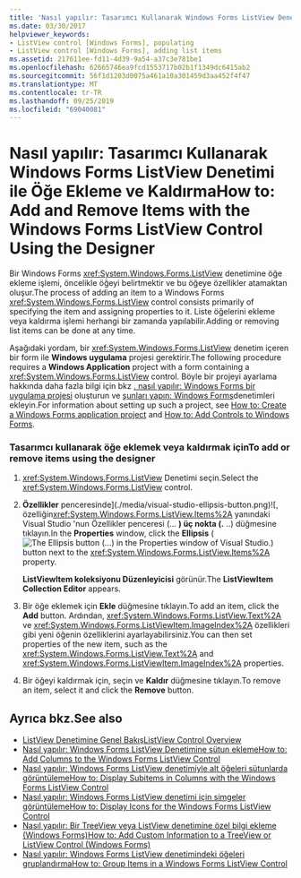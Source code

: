 ```yaml
---
title: 'Nasıl yapılır: Tasarımcı Kullanarak Windows Forms ListView Denetimi ile Öğe Ekleme ve Kaldırma'
ms.date: 03/30/2017
helpviewer_keywords:
- ListView control [Windows Forms], populating
- ListView control [Windows Forms], adding list items
ms.assetid: 217611ee-fd11-4d39-9a54-a37c3e781be1
ms.openlocfilehash: 62665746ea9fcd1553717b02b1f1349dc6415ab2
ms.sourcegitcommit: 56f1d1203d0075a461a10a301459d3aa452f4f47
ms.translationtype: MT
ms.contentlocale: tr-TR
ms.lasthandoff: 09/25/2019
ms.locfileid: "69040081"
---
```

# <a name="how-to-add-and-remove-items-with-the-windows-forms-listview-control-using-the-designer"></a><span data-ttu-id="280fe-102">Nasıl yapılır: Tasarımcı Kullanarak Windows Forms ListView Denetimi ile Öğe Ekleme ve Kaldırma</span><span class="sxs-lookup"><span data-stu-id="280fe-102">How to: Add and Remove Items with the Windows Forms ListView Control Using the Designer</span></span>

<span data-ttu-id="280fe-103">Bir Windows Forms <xref:System.Windows.Forms.ListView> denetimine öğe ekleme işlemi, öncelikle öğeyi belirtmektir ve bu öğeye özellikler atamaktan oluşur.</span><span class="sxs-lookup"><span data-stu-id="280fe-103">The process of adding an item to a Windows Forms <xref:System.Windows.Forms.ListView> control consists primarily of specifying the item and assigning properties to it.</span></span> <span data-ttu-id="280fe-104">Liste öğelerini ekleme veya kaldırma işlemi herhangi bir zamanda yapılabilir.</span><span class="sxs-lookup"><span data-stu-id="280fe-104">Adding or removing list items can be done at any time.</span></span>

<span data-ttu-id="280fe-105">Aşağıdaki yordam, bir <xref:System.Windows.Forms.ListView> denetim içeren bir form ile **Windows uygulama** projesi gerektirir.</span><span class="sxs-lookup"><span data-stu-id="280fe-105">The following procedure requires a **Windows Application** project with a form containing a <xref:System.Windows.Forms.ListView> control.</span></span> <span data-ttu-id="280fe-106">Böyle bir projeyi ayarlama hakkında daha fazla bilgi için bkz [. nasıl yapılır: Windows Forms bir uygulama projesi](/visualstudio/ide/step-1-create-a-windows-forms-application-project) oluşturun ve [şunları yapın: Windows Forms](how-to-add-controls-to-windows-forms.md)denetimleri ekleyin.</span><span class="sxs-lookup"><span data-stu-id="280fe-106">For information about setting up such a project, see [How to: Create a Windows Forms application project](/visualstudio/ide/step-1-create-a-windows-forms-application-project) and [How to: Add Controls to Windows Forms](how-to-add-controls-to-windows-forms.md).</span></span>

### <a name="to-add-or-remove-items-using-the-designer"></a><span data-ttu-id="280fe-107">Tasarımcı kullanarak öğe eklemek veya kaldırmak için</span><span class="sxs-lookup"><span data-stu-id="280fe-107">To add or remove items using the designer</span></span>

1. <span data-ttu-id="280fe-108"><xref:System.Windows.Forms.ListView> Denetimi seçin.</span><span class="sxs-lookup"><span data-stu-id="280fe-108">Select the <xref:System.Windows.Forms.ListView> control.</span></span>

2. <span data-ttu-id="280fe-109">**Özellikler** penceresinde](./media/visual-studio-ellipsis-button.png)![, özelliğin<xref:System.Windows.Forms.ListView.Items%2A> yanındaki Visual Studio 'nun Özellikler penceresi (... **) üç nokta (.** ..) düğmesine tıklayın.</span><span class="sxs-lookup"><span data-stu-id="280fe-109">In the **Properties** window, click the **Ellipsis** (![The Ellipsis button (...) in the Properties window of Visual Studio.](./media/visual-studio-ellipsis-button.png)) button next to the <xref:System.Windows.Forms.ListView.Items%2A> property.</span></span>

     <span data-ttu-id="280fe-110">**ListViewItem koleksiyonu Düzenleyicisi** görünür.</span><span class="sxs-lookup"><span data-stu-id="280fe-110">The **ListViewItem Collection Editor** appears.</span></span>

3. <span data-ttu-id="280fe-111">Bir öğe eklemek için **Ekle** düğmesine tıklayın.</span><span class="sxs-lookup"><span data-stu-id="280fe-111">To add an item, click the **Add** button.</span></span> <span data-ttu-id="280fe-112">Ardından, <xref:System.Windows.Forms.ListView.Text%2A> ve <xref:System.Windows.Forms.ListViewItem.ImageIndex%2A> özellikleri gibi yeni öğenin özelliklerini ayarlayabilirsiniz.</span><span class="sxs-lookup"><span data-stu-id="280fe-112">You can then set properties of the new item, such as the <xref:System.Windows.Forms.ListView.Text%2A> and <xref:System.Windows.Forms.ListViewItem.ImageIndex%2A> properties.</span></span>

4. <span data-ttu-id="280fe-113">Bir öğeyi kaldırmak için, seçin ve **Kaldır** düğmesine tıklayın.</span><span class="sxs-lookup"><span data-stu-id="280fe-113">To remove an item, select it and click the **Remove** button.</span></span>

## <a name="see-also"></a><span data-ttu-id="280fe-114">Ayrıca bkz.</span><span class="sxs-lookup"><span data-stu-id="280fe-114">See also</span></span>

- [<span data-ttu-id="280fe-115">ListView Denetimine Genel Bakış</span><span class="sxs-lookup"><span data-stu-id="280fe-115">ListView Control Overview</span></span>](listview-control-overview-windows-forms.md)
- [<span data-ttu-id="280fe-116">Nasıl yapılır: Windows Forms ListView Denetimine sütun ekleme</span><span class="sxs-lookup"><span data-stu-id="280fe-116">How to: Add Columns to the Windows Forms ListView Control</span></span>](how-to-add-columns-to-the-windows-forms-listview-control.md)
- [<span data-ttu-id="280fe-117">Nasıl yapılır: Windows Forms ListView denetimiyle alt öğeleri sütunlarda görüntüleme</span><span class="sxs-lookup"><span data-stu-id="280fe-117">How to: Display Subitems in Columns with the Windows Forms ListView Control</span></span>](how-to-display-subitems-in-columns-with-the-windows-forms-listview-control.md)
- [<span data-ttu-id="280fe-118">Nasıl yapılır: Windows Forms ListView denetimi için simgeler görüntüleme</span><span class="sxs-lookup"><span data-stu-id="280fe-118">How to: Display Icons for the Windows Forms ListView Control</span></span>](how-to-display-icons-for-the-windows-forms-listview-control.md)
- [<span data-ttu-id="280fe-119">Nasıl yapılır: Bir TreeView veya ListView denetimine özel bilgi ekleme (Windows Forms)</span><span class="sxs-lookup"><span data-stu-id="280fe-119">How to: Add Custom Information to a TreeView or ListView Control (Windows Forms)</span></span>](add-custom-information-to-a-treeview-or-listview-control-wf.md)
- [<span data-ttu-id="280fe-120">Nasıl yapılır: Windows Forms ListView denetimindeki öğeleri gruplandırma</span><span class="sxs-lookup"><span data-stu-id="280fe-120">How to: Group Items in a Windows Forms ListView Control</span></span>](how-to-group-items-in-a-windows-forms-listview-control.md)
